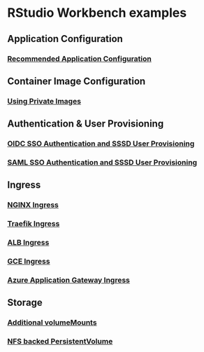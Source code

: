 # RStudio Workbench examples

## Application Configuration

### [Recommended Application Configuration](./application-configuration/rstudio-workbench-recommended-app-config.yaml)

## Container Image Configuration

### [Using Private Images](./container-images/rstudio-workbench-private-image.yaml)

## Authentication & User Provisioning

### [OIDC SSO Authentication and SSSD User Provisioning](./auth-user-provisioning/rstudio-workbench-oidc-sssd.yaml)

### [SAML SSO Authentication and SSSD User Provisioning](./auth-user-provisioning/rstudio-workbench-saml-sssd.yaml)

## Ingress

### [NGINX Ingress](./ingress/rstudio-workbench-nginx-ingress.yaml)

### [Traefik Ingress](./ingress/rstudio-workbench-traefik-ingress.yaml)

### [ALB Ingress](./ingress/rstudio-workbench-alb-ingress.yaml)

### [GCE Ingress](./ingress/rstudio-workbench-gce-ingress.yaml)

### [Azure Application Gateway Ingress](./ingress/rstudio-workbench-azure-application-gateway-ingress.yaml)

## Storage

### [Additional volumeMounts](./storage/rstudio-workbench-with-additional-mounts.yaml)

### [NFS backed PersistentVolume](./storage/rstudio-workbench-with-pv.yaml)
